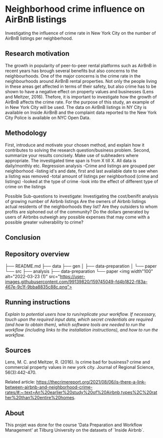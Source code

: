# Neighborhood crime influence on AirBnB listings

Investigating the influence of crime rate in New York City on the number of AirBnB listings per neighberhood.

## Research motivation
The growth in popularity of peer-to-peer rental platforms such as AirBnB in recent years has brough several benefits but also concerns to the neighbourhoods. One of the major concerns is the crime rate in the neighbourhoods around AirBnB rental properties. Not only the people living in these areas get affected in terms of their safety, but also crime has to be shown to have a negative effect on property values and businesses (Lens and Meltzer, 2016). Thefore, it is important to investigate how the growth of AirBnB affects the crime rate. For the purpose of this study, an example of in New York City will be used. The data on AirBnB listings in NY City is available on Inside AirBnB and the complaint data reported to the New York City Police is available on NYC Open Data.

## Methodology
First, introduce and motivate your chosen method, and explain how it contributes to solving the research question/business problem. Second, summarize your results concisely. Make use of subheaders where appropriate. The investigated time span is from X till X. All data is daily/monthly etc. Regression analysis -Crime and listings are grouped per neighborhood -listing id's and date, first and last available date to see when a listing was removed -total amount of listings per neighborhood (crime and listings) -looked at the type of crime -look into the effect of different type of crime on the listings

Possible Sub-questions to investigate:
Investigating the cost/benifit analysis of growing number of Airbnb listings
Are the owners of Airbnb listings actual residents of the neighborhoods they list? 
Are they outsiders to whom profits are siphoned out of the community?
Do the dollars generated by users of Airbnbs outweigh any possible expenses that may come with a possible greater vulnerability to crime?

## Conclusion


## Repository overview
├── README.md
├── data
├── gen
│   ├── data-preparation
│   └── paper
└── src
    ├── analysis
    ├── data-preparation
    └── paper
<img width"100" alt="2022-03-23 (1)" src="https://user-images.githubusercontent.com/99139820/159745049-fd4b1822-f83a-467e-9c1f-9bba8835c88c.png">


## Running instructions
*Explain to potential users how to run/replicate your workflow. If necessary, touch upon the required input data, which secret credentials are required (and how to obtain them), which software tools are needed to run the workflow (including links to the installation instructions), and how to run the workflow.*



## Sources
Lens, M. C. and Meltzer, R. (2016). Is crime bad for business? crime and commercial property values in new york city. Journal of Regional Science, 56(3):442-470.

Related article: https://thecrimereport.org/2021/08/06/is-there-a-link-between-airbnb-and-neighborhood-crime-rates/#:~:text=An%20earlier%20study%20of%20Airbnb,types%2C%20rather%20than%20entire%20homes.


## About
This projet was done for the course 'Data Preparation and Workflow Management' at Tilburg University on the datasets of ´Inside Airbnb´.
